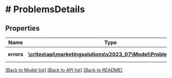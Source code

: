 # # ProblemsDetails

## Properties

Name | Type | Description | Notes
------------ | ------------- | ------------- | -------------
**errors** | [**\criteo\api\marketingsolutions\v2023_07\Model\ProblemDetails[]**](ProblemDetails.md) |  | [optional] [readonly]

[[Back to Model list]](../../README.md#models) [[Back to API list]](../../README.md#endpoints) [[Back to README]](../../README.md)
